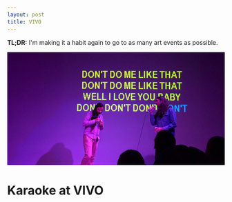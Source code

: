 ```yaml
---
layout: post
title: VIVO
---
```


**TL;DR:** I'm making it a habit again to go to as many art events as possible.

![VIVO Karaoke][1]

# Karaoke at VIVO






[1]: ../assets/img/vivo-karaoke.jpg